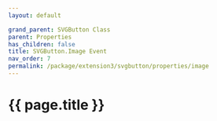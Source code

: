 ```yaml
---
layout: default

grand_parent: SVGButton Class
parent: Properties
has_children: false
title: SVGButton.Image Event
nav_order: 7
permalink: /package/extension3/svgbutton/properties/image
---
```

# {{ page.title }}
